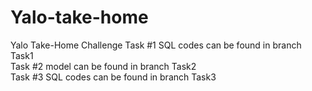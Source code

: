 # Yalo-take-home
Yalo Take-Home Challenge
Task #1 SQL codes can be found in branch Task1<br>
Task #2 model can be found in branch Task2<br>
Task #3 SQL codes can be found in branch Task3<br>
